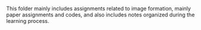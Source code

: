 This folder mainly includes assignments related to image formation, mainly paper assignments and codes, and also includes notes organized during the learning process.
